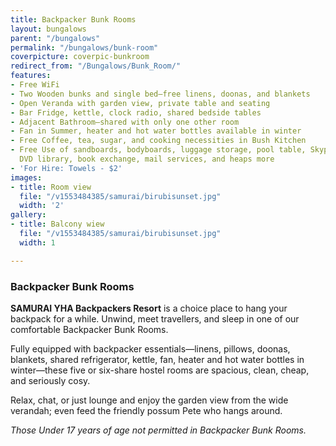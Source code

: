 ```yaml
---
title: Backpacker Bunk Rooms
layout: bungalows
parent: "/bungalows"
permalink: "/bungalows/bunk-room"
coverpicture: coverpic-bunkroom
redirect_from: "/Bungalows/Bunk_Room/"
features:
- Free WiFi
- Two Wooden bunks and single bed—free linens, doonas, and blankets
- Open Veranda with garden view, private table and seating
- Bar Fridge, kettle, clock radio, shared bedside tables
- Adjacent Bathroom—shared with only one other room
- Fan in Summer, heater and hot water bottles available in winter
- Free Coffee, tea, sugar, and cooking necessities in Bush Kitchen
- Free Use of sandboards, bodyboards, luggage storage, pool table, Skype equipment,
  DVD library, book exchange, mail services, and heaps more
- 'For Hire: Towels - $2'
images:
- title: Room view
  file: "/v1553484385/samurai/birubisunset.jpg"
  width: '2'
gallery:
- title: Balcony wiew
  file: "/v1553484385/samurai/birubisunset.jpg"
  width: 1

---
```

### Backpacker Bunk Rooms

**SAMURAI YHA Backpackers Resort** is a choice place to hang your backpack for a while. Unwind, meet travellers, and sleep in one of our comfortable Backpacker Bunk Rooms. 

Fully equipped with backpacker essentials—linens, pillows, doonas, blankets, shared refrigerator, kettle, fan, heater and hot water bottles in winter—these five or six-share hostel rooms are spacious, clean, cheap, and seriously cosy. 

Relax, chat, or just lounge and enjoy the garden view from the wide verandah; even feed the friendly possum Pete who hangs around.

_Those Under 17 years of age not permitted in Backpacker Bunk Rooms._